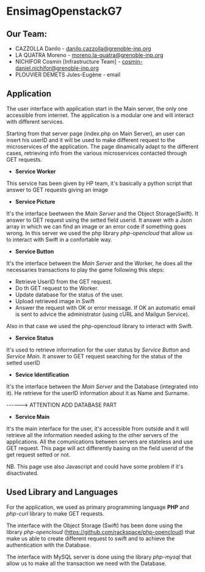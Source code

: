 # EnsimagOpenstackG7

## Our Team:

* CAZZOLLA Danilo - danilo.cazzolla@grenoble-inp.org
* LA QUATRA Moreno - moreno.la-quatra@grenoble-inp.org
* NICHIFOR Cosmin [Infrastructure Team] - cosmin-daniel.nichifor@grenoble-inp.org
* PLOUVIER DEMETS Jules-Eugène - email


## Application

The user interface with application start in the Main server, the only one accessible from internet. The application is a modular one and will interact with different services.

Starting from that server page (index.php on Main Server), an user can insert his userID and it will be used to make different request to the microservices of the application. The page dinamically adapt to the different cases, retrieving info from the various microservices contacted through GET requests.

* **Service Worker**

This service has been given by HP team, it's basically a python script that answer to GET requests giving an image

* **Service Picture**

It's the interface beetween the _Main Server_ and the Object Storage(Swift). It answer to GET request using the setted field userid. It answer with a Json array in which we can find an image or an error code if something goes wrong. In this server we used the php library _php-opencloud_ that allow us to interact with Swift in a confortable way.

* **Service Button**

It's the interface between the _Main Server_ and the Worker, he does all the necessaries transactions to play the game following this steps:
 - Retrieve UserID from the GET request.
 - Do th GET request to the Worker.
 - Update database for the status of the user.
 - Upload retrieved image in Swift
 - Answer the request with OK or error message. If OK an automatic email is sent to advice the administrator (using cURL and Mailgun Service).
 
Also in that case we used the php-opencloud library to interact with Swift.

* **Service Status**

It's used to retrieve information for the user status by _Service Button_ and _Service Main_. It answer to GET request searching for the status of the setted userID

* **Sevice Identification**

It's the interface between the _Main Server_ and the Database (integrated into it). He retrieve for the userID information about it as Name and Surname. 

------> ATTENTION ADD DATABASE PART


* **Service Main**

It's the main interface for the user, it's accessible from outside and it will retrieve all the information needed asking to the other servers of the applications. All the comunications between servers are stateless and use GET request. This page will act differently basing on the field userid of the get request setted or not. 

NB. This page use also Javascript and could have some problem if it's disactivated.

## Used Library and Languages
For the application, we used as primary programming language **PHP** and _php-curl_ library to make GET requests.

The interface with the Object Storage (Swift) has been done using the library _php-opencloud_ (https://github.com/rackspace/php-opencloud) that make us able to create different request to swift and to achieve the authentication with the Database.

The interface with MySQL server is done using the library _php-mysql_ that allow us to make all the transaction we need with the Database.

